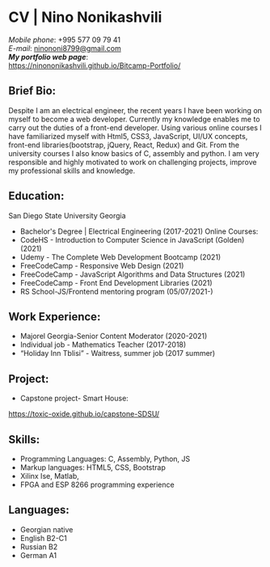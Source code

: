 # CV | Nino Nonikashvili  
_Mobile phone_: +995 577 09 79 41  
_E-mail_: ninononi8799@gmail.com  
***My portfolio web page***:   
https://ninononikashvili.github.io/Bitcamp-Portfolio/ 
  
## Brief Bio:
Despite  I am an electrical engineer, the recent years I have been working on myself to become a web developer. Currently my knowledge enables me to carry out the duties of a front-end developer. Using various online courses  I have familiarized myself with Html5, CSS3, JavaScript, UI/UX concepts, front-end libraries(bootstrap, jQuery, React, Redux) and Git. From the university courses I also know basics of C, assembly and python. I am very responsible and highly motivated to work on challenging projects, improve my professional skills and knowledge.  
  

## Education:
San Diego State University Georgia 
*	Bachelor's Degree | Electrical Engineering   (2017-2021)
Online Courses:
*	CodeHS - Introduction to Computer Science in JavaScript (Golden)   (2021)
*	Udemy - The Complete Web Development Bootcamp  (2021)
*	FreeCodeCamp - Responsive Web Design   (2021)
*	FreeCodeCamp - JavaScript Algorithms and Data Structures  (2021)
*	FreeCodeCamp - Front End Development Libraries   (2021)
*	RS School-JS/Frontend mentoring program (05/07/2021-)
  
  

## Work Experience:
*	Majorel Georgia-Senior Content Moderator (2020-2021)
*	Individual job - Mathematics Teacher  (2017-2018)
*	“Holiday Inn Tblisi”  - Waitress, summer job (2017 summer)

## Project:
*	Capstone project- Smart House:

https://toxic-oxide.github.io/capstone-SDSU/

## Skills:
*	Programming Languages: C, Assembly, Python, JS
*	Markup languages: HTML5, CSS, Bootstrap
*	Xilinx Ise, Matlab,
*	FPGA and ESP 8266 programming experience
  
## Languages:
*	Georgian native 
*	English  B2-C1
*	Russian  B2
*	German A1



